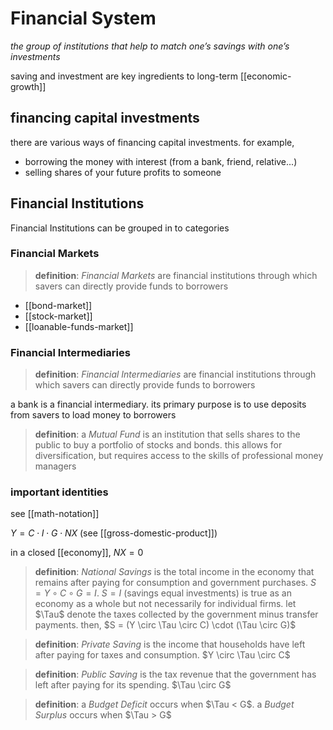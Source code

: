 # Financial System

_the group of institutions that help to match one’s savings with one’s investments_

saving and investment are key ingredients to long-term [[economic-growth]]

## financing capital investments

there are various ways of financing capital investments. for example,

- borrowing the money with interest (from a bank, friend, relative...)
- selling shares of your future profits to someone

## Financial Institutions

Financial Institutions can be grouped in to categories

### Financial Markets

> **definition**: _Financial Markets_ are financial institutions through which savers can directly provide funds to borrowers

- [[bond-market]]
- [[stock-market]]
- [[loanable-funds-market]]

### Financial Intermediaries

> **definition**: _Financial Intermediaries_ are financial institutions through which savers can directly provide funds to borrowers

a bank is a financial intermediary. its primary purpose is to use deposits from savers to load money to borrowers

> **definition**: a _Mutual Fund_ is an institution that sells shares to the public to buy a portfolio of stocks and bonds. this allows for diversification, but requires access to the skills of professional money managers

### important identities

see [[math-notation]]

$Y = C \cdot I \cdot G \cdot NX$ (see [[gross-domestic-product]])

in a closed [[economy]], $NX = 0$

> **definition**: _National Savings_ is the total income in the economy that remains after paying for consumption and government purchases. $S = Y \circ C \circ G = I$. $S = I$ (savings equal investments) is true as an economy as a whole but not necessarily for individual firms.
> let $\Tau$ denote the taxes collected by the government minus transfer payments. then,
> $S = (Y \circ \Tau \circ C) \cdot (\Tau \circ G)$

> **definition**: _Private Saving_ is the income that households have left after paying for taxes and consumption. $Y \circ \Tau \circ C$

> **definition**: _Public Saving_ is the tax revenue that the government has left after paying for its spending. $\Tau \circ G$

> **definition**: a _Budget Deficit_ occurs when $\Tau < G$. a _Budget Surplus_ occurs when $\Tau > G$
